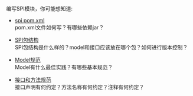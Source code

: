 
编写SPI模块，你可能想知道:
 * [spi pom.xml](./spi-pom.html)  
   pom.xml文件如何写？有哪些依赖jar？  

 * [SPI包结构](./spi-package-structure.html)  
   SPI包结构是什么样的？model和接口应该放在哪个包？如何进行版本控制？  

 * [Model规范](./spi-model.html)  
   Model有什么最佳实践？有哪些基本规范？  
  
 * [接口和方法规范](./spi-interface.html)  
    接口声明有何约定？方法名称有何约定？注释有何约定？
    
 
